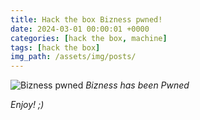 ```yaml
---
title: Hack the box Bizness pwned!
date: 2024-03-01 00:00:01 +0000
categories: [hack the box, machine]
tags: [hack the box]
img_path: /assets/img/posts/
---
```


![Bizness pwned](htb-bizness-pwned.png)
*Bizness has been Pwned*

*Enjoy! ;)*
